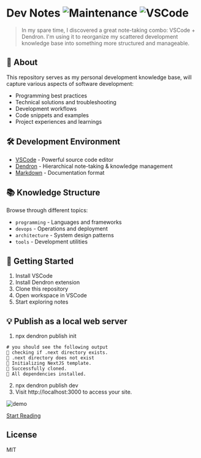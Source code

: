 # Dev Notes ![Maintenance](https://img.shields.io/badge/maintained-yes-green) ![VSCode](https://img.shields.io/badge/VSCode-Ready-blue)

> In my spare time, I discovered a great note-taking combo: VSCode + Dendron. I'm using it to reorganize my scattered development knowledge base into something more structured and manageable.

## 🎯 About
This repository serves as my personal development knowledge base, will capture various aspects of software development:
- Programming best practices
- Technical solutions and troubleshooting
- Development workflows
- Code snippets and examples
- Project experiences and learnings

## 🛠 Development Environment
- [VSCode](https://code.visualstudio.com/docs) - Powerful source code editor
- [Dendron](https://www.dendron.so/) - Hierarchical note-taking & knowledge management
- [Markdown](https://www.markdownguide.org/) - Documentation format

## 📚 Knowledge Structure
Browse through different topics:
- `programming` - Languages and frameworks
- `devops` - Operations and deployment
- `architecture` - System design patterns
- `tools` - Development utilities

## 🚀 Getting Started
1. Install VSCode
2. Install Dendron extension
3. Clone this repository
4. Open workspace in VSCode
5. Start exploring notes

## 💡 Publish as a local web server
1. npx dendron publish init
```
# you should see the following output
🌱 checking if .next directory exists.
🌱 .next directory does not exist
🌱 Initializing NextJS template.
🌱 Successfully cloned.
🌱 All dependencies installed.
```
2. npx dendron publish dev
3. Visit http://localhost:3000 to access your site.

![demo](./notes/assets/demo.gif)

[Start Reading](./notes/root.md)

## License
MIT